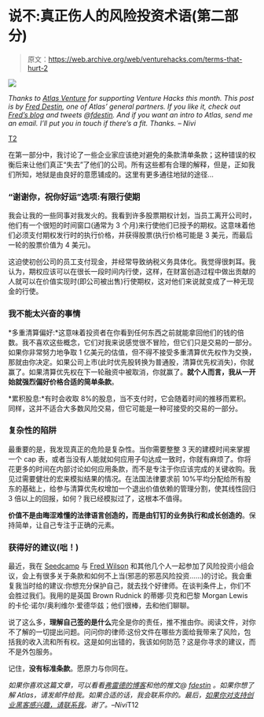 # 说不:真正伤人的风险投资术语(第二部分)

> 原文：<https://web.archive.org/web/venturehacks.com/terms-that-hurt-2>

![](img/ccf72077374c1888689ea442b202d78d.png)

*Thanks to [Atlas Venture](https://web.archive.org/web/20221128060232/http://www.atlasventure.com/) for supporting Venture Hacks this month.* *This post is by [Fred Destin](https://web.archive.org/web/20221128060232/http://www.freddestin.com/blog/), one of Atlas’ general partners. If you like it, check out [Fred’s blog](https://web.archive.org/web/20221128060232/http://www.freddestin.com/blog/) and tweets @[fdestin](https://web.archive.org/web/20221128060232/http://twitter.com/fdestin). And if you want an intro to Atlas, send me an email. I’ll put you in touch if there’s a fit. Thanks. – Nivi*

[T2](https://web.archive.org/web/20221128060232/http://www.freddestin.com/blog/)

在第一部分中，我讨论了一些企业家应该绝对避免的条款清单条款；这种错误的权衡后来让他们真正“失去”了他们的公司。所有这些都有合理的解释，但是，正如我们所知，地狱是由良好的意愿铺成的。这里有更多通往地狱的途径…

### “谢谢你，祝你好运”选项:有限行使期

我会让我的一些同事对我发火的。我看到许多股票期权计划，当员工离开公司时，他们有一个很短的时间窗口(通常为 3 个月)来行使他们已授予的期权。这意味着他们必须支付期权发行时的执行价格，并获得股票(执行价格可能是 3 美元，而最后一轮的股票价值为 4 美元)。

这迫使初创公司的员工支付现金，并经常导致纳税义务具体化。我觉得很刺耳。我认为，期权应该可以在很长一段时间内行使，这样，在财富创造过程中做出贡献的人就可以在价值实现时(即公司被出售)行使期权，这对他们来说就变成了一种无现金的行使。

### 我不能太兴奋的事情

*多重清算偏好:*这意味着投资者在你看到任何东西之前就能拿回他们的钱的倍数。我不喜欢这些概念，它们对我来说感觉很不冒险，但它们只是交易的一部分。如果你非常努力地争取 1 亿美元的估值，但不得不接受多重清算优先权作为交换，那就由你决定。如果公司上市(此时优先股转换为普通股，清算优先权消失)，你就赢了。如果清算优先权在下一轮融资中被取消，你就赢了。**就个人而言，我从一开始就强烈偏好价格合适的简单条款**。

*累积股息:*有时会收取 8%的股息，当不支付时，它会随着时间的推移而累积。同样，这并不适合大多数风险交易，但它可能是一种可接受的交易的一部分。

### 复杂性的陷阱

最重要的是，我发现真正的危险是复杂性。当你需要整整 3 天的建模时间来掌握一个 cap 表，或者当没有人能就如何应用子句达成一致时，你就有麻烦了。你将花更多的时间在内部讨论如何应用条款，而不是专注于你应该完成的关键收购。我见过需要健壮的宏来模拟结果的情况。在法国法律要求前 10%平均分配给所有股东的基础上，给参与清算优先权增加一个退出价值依赖的管理分割，使其线性回归 3 倍以上的回报，如何？我已经模拟过了，这根本不值得。

**价值不是由晦涩难懂的法律语言创造的，而是由钉钉的业务执行和成长创造的**。保持简单，让自己专注于正确的元素。

### 获得好的建议(咄！)

最近，我在 [Seedcamp](https://web.archive.org/web/20221128060232/http://www.seedcamp.com/) 与 [Fred Wilson](https://web.archive.org/web/20221128060232/http://www.avc.com/) 和其他几个人一起参加了风险投资小组会议，会上有很多关于条款和如何不上当(邪恶的邪恶风险投资……)的讨论。我会重复我当时给的建议:你想充分保护自己，就去找个好律师。在谈判条件上，你们不会胜过我们。我用的是英国 Brown Rudnick 的蒂娜·贝克和巴黎 Morgan Lewis 的卡伦·诺尔/奥利维尔·爱德华兹；他们很棒，去和他们聊聊。

说了这么多，**理解自己签的是什么**完全是你的责任，推不推由你。阅读文件，对你不了解的一切提出问题。问问你的律师:这份文件在哪些方面给我带来了风险，包括我的收入流和所有权。这是如何出错的，我该如何防范？这是你寻求的建议，而不是外包服务。

记住，**没有标准条款**。愿原力与你同在。

*如果你喜欢这篇文章，可以看看[弗雷德的博客](https://web.archive.org/web/20221128060232/http://www.freddestin.com/blog/)和他的推文@ [fdestin](https://web.archive.org/web/20221128060232/http://twitter.com/fdestin) 。如果你想了解 Atlas，请发邮件给我。如果合适的话，我会联系你的。最后，[如果你对支持创业黑客感兴趣，请联系我](https://web.archive.org/web/20221128060232/mailto:nivi@alum.mit.edu)。谢了。–Nivi*T12